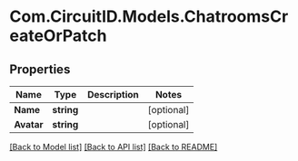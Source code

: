 
# Com.CircuitID.Models.ChatroomsCreateOrPatch

## Properties

Name | Type | Description | Notes
------------ | ------------- | ------------- | -------------
**Name** | **string** |  | [optional] 
**Avatar** | **string** |  | [optional] 

[[Back to Model list]](../README.md#documentation-for-models)
[[Back to API list]](../README.md#documentation-for-api-endpoints)
[[Back to README]](../README.md)

